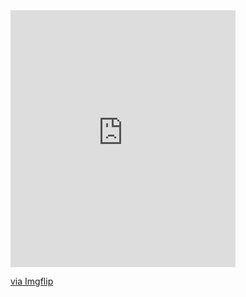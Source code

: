

<div style="width:360px;max-width:100%;"><div style="height:0;padding-bottom:114.17%;position:relative;"><iframe width="360" height="411" style="position:absolute;top:0;left:0;width:100%;height:100%;" frameBorder="0" src="https://imgflip.com/embed/5muosj"></iframe></div><p><a href="https://imgflip.com/gif/5muosj">via Imgflip</a></p></div>
